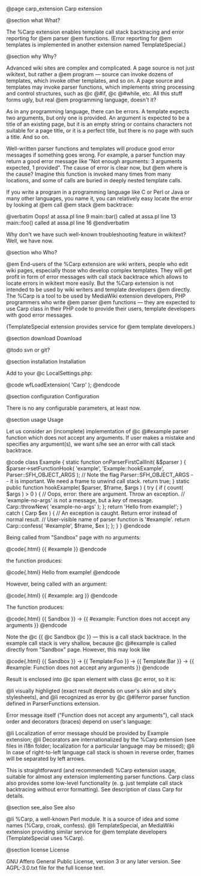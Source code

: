 @page carp_extension Carp extension

@section what What?

The %Carp extension enables template call stack backtracing and error reporting for @em parser
@em functions.
(Error reporting for @em templates is implemented in another extension named TemplateSpecial.)

@section why Why?

Advanced wiki sites are complex and complicated.
A page source is not just wikitext, but rather a @em program —
source can invoke dozens of templates, which invoke other templates, and so on.
A page source and templates may invoke parser functions, which implements string
processing and control structures, such as @c @#if, @c @#while, etc.
All this stuff forms ugly, but real @em programming language, doesn't it?

As in any programming language, there can be errors.
A template expects two arguments, but only one is provided.
An argument is expected to be a title of an existing page, but it is an empty string or
contains characters not suitable for a page title, or it is a perfect title,
but there is no page with such a title. And so on.

Well-written parser functions and templates will produce good error messages if something goes
wrong. For example, a parser function may return a good error message like "Not enough
arguments: 3 arguments expected, 1 provided". The cause of error is clear now, but @em where is
the cause? Imagine this function is invoked many times from many locations,
and some of calls are buried in deeply nested template calls.

If you write a program in a programming language like C or Perl or Java or many other
languages, you name it, you can relatively easy locate the error by looking at @em call
@em stack @em backtrace:

@verbatim
Oops! at assa.pl line 9
main::bar() called at assa.pl line 13
main::foo() called at assa.pl line 16
@endverbatim

Why don't we have such well-known troubleshooting feature in wikitext? Well, we have now.

@section who Who?

@em End-users of the %Carp extension are wiki writers, people who edit wiki pages,
especially those who develop complex templates.
They will get profit in form of error messages with call stack backtrace
which allows to locate errors in wikitext more easily.
But the %Carp extension is not intended to be used by wiki writers and template developers
@em directly.
The %Carp is a tool to be used by MediaWiki extension developers,
PHP programmers who write @em parser @em functions —
they are expected to use Carp class in their PHP code to provide their users,
template developers with good error messages.

(TemplateSpecial extension provides service for @em template developers.)

@section download Download

@todo svn or git?

@section installation Installation

Add to your @c LocalSettings.php:

@code
wfLoadExtension( 'Carp' );
@endcode

@section configuration Configuration

There is no any configurable parameters, at least now.

@section usage Usage

Let us consider an (incomplete) implementation of @c @#example parser function
which does not accept any arguments.
If user makes a mistake and specifies any argument(s), we want s/he see an error with call stack
backtrace.

@code
class Example {
static function onParserFirstCallInit( &$parser ) {
$parser->setFunctionHook( 'example', 'Example::hookExample', Parser::SFH_OBJECT_ARGS );
// Note the flag Parser::SFH_OBJECT_ARGS -- it is important. We need a frame to unwind call stack.
return true;
}
static public function hookExample( $parser, $frame, $args ) {
try {
if ( count( $args ) > 0 ) {
// Oops, error: there are argument. Throw an exception.
// 'example-no-args' is not a message, but a *key* of message.
Carp::throwNew( 'example-no-args' );
};
return 'Hello from example!';
} catch ( Carp $ex ) {
// An exception is caught. Return error instead of normal result.
// User-visible name of parser function is '#example'.
return Carp::confess( '#example', $frame, $ex );
};
}
}
@endcode

Being called from "Sandbox" page with no arguments:

@code{.html}
{{ #example }}
@endcode

the function produces:

@code{.html}
Hello from example!
@endcode

However, being called with an argument:

@code{.html}
{{ #example: arg }}
@endcode

The function produces:

@code{.html}
<span class="error">{{ Sandbox }} → {{ #example: Function does not accept any arguments }}</span>
@endcode

Note the @c {{ @c Sandbox @c }} — this is a call stack backtrace.
In the example call stack is very shallow,
because @c @#example is called directly from "Sandbox" page.
However, this may look like

@code{.html}
<span class="error">{{ Sandbox }} → {{ Template:Foo }} → {{ Template:Bar }} → {{ #example: Function does not accept any arguments }}</span>
@endcode

Result is enclosed into @c span element with class @c error, so it is:

@li visually highligted (exact result depends on user's skin and site's stylesheets), and
@li recognized as error by @c @#iferror parser function defined in ParserFunctions extension.

Error message itself ("Function does not accept any arguments"),
call stack order and decorators (braces) depend on user's language:

@li Localization of error message should be provided by Example extension;
@li Decorators are internationalized by the %Carp extension (see files in i18n folder;
localization for a particular language may be missed);
@li In case of right-to-left language call stack is shown in reverse order,
frames will be separated by left arrows.

This is straightforward (and recommended) %Carp extension usage,
suitable for almost any extension implementing parser functions.
Carp class also provides some low-level functionality (e. g. just template call stack
backtracing without error formatting). See description of class Carp for details.

@section see_also See also

@li %Carp, a well-known Perl module. It is a source of idea and some names
(%Carp, croak, confess).
@li TemplateSpecial, an MediaWiki extension providing similar service for @em template
developers (TemplateSpecial uses %Carp).

@section license License

GNU Affero General Public License, version 3 or any later version.
See AGPL-3.0.txt file for the full license text.